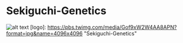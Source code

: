 # Sekiguchi-Genetics
![alt text](https://pbs.twimg.com/media/Gof9xW2W4AA8APN?format=jpg&name=4096x4096 "Sekiguchi-Genetics")
[logo]: https://pbs.twimg.com/media/Gof9xW2W4AA8APN?format=jpg&name=4096x4096 "Sekiguchi-Genetics"
